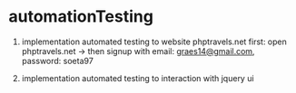 # automationTesting
1. implementation automated testing to website phptravels.net
first: open phptravels.net -> then signup with email: graes14@gmail.com, password: soeta97

2. implementation automated testing to interaction with jquery ui

